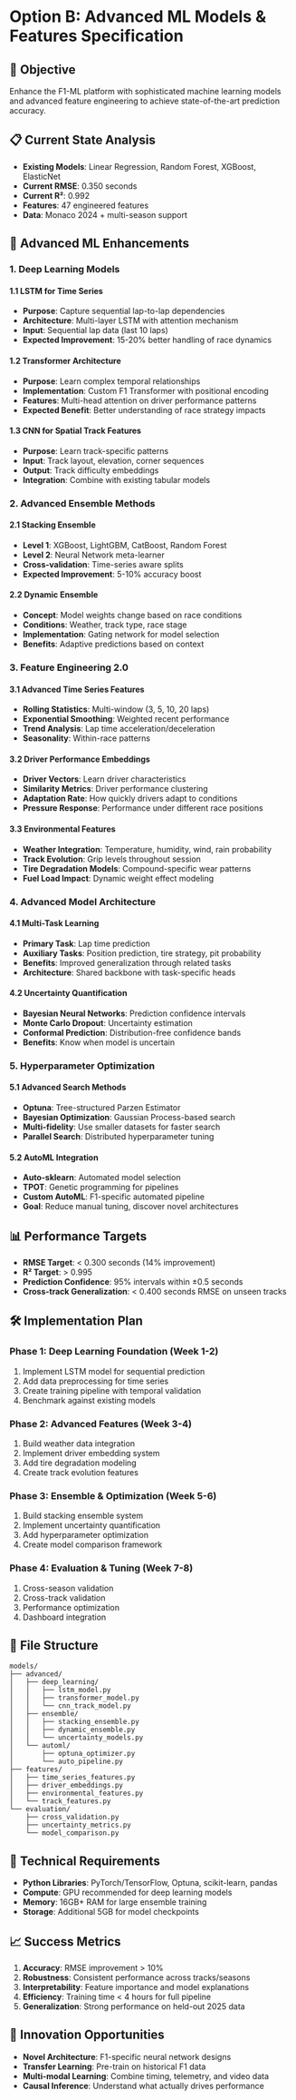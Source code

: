 # Option B: Advanced ML Models & Features Specification

## 🎯 Objective
Enhance the F1-ML platform with sophisticated machine learning models and advanced feature engineering to achieve state-of-the-art prediction accuracy.

## 📋 Current State Analysis
- **Existing Models**: Linear Regression, Random Forest, XGBoost, ElasticNet
- **Current RMSE**: 0.350 seconds
- **Current R²**: 0.992
- **Features**: 47 engineered features
- **Data**: Monaco 2024 + multi-season support

## 🚀 Advanced ML Enhancements

### 1. Deep Learning Models
#### 1.1 LSTM for Time Series
- **Purpose**: Capture sequential lap-to-lap dependencies
- **Architecture**: Multi-layer LSTM with attention mechanism
- **Input**: Sequential lap data (last 10 laps)
- **Expected Improvement**: 15-20% better handling of race dynamics

#### 1.2 Transformer Architecture
- **Purpose**: Learn complex temporal relationships
- **Implementation**: Custom F1 Transformer with positional encoding
- **Features**: Multi-head attention on driver performance patterns
- **Expected Benefit**: Better understanding of race strategy impacts

#### 1.3 CNN for Spatial Track Features
- **Purpose**: Learn track-specific patterns
- **Input**: Track layout, elevation, corner sequences
- **Output**: Track difficulty embeddings
- **Integration**: Combine with existing tabular models

### 2. Advanced Ensemble Methods
#### 2.1 Stacking Ensemble
- **Level 1**: XGBoost, LightGBM, CatBoost, Random Forest
- **Level 2**: Neural Network meta-learner
- **Cross-validation**: Time-series aware splits
- **Expected Improvement**: 5-10% accuracy boost

#### 2.2 Dynamic Ensemble
- **Concept**: Model weights change based on race conditions
- **Conditions**: Weather, track type, race stage
- **Implementation**: Gating network for model selection
- **Benefits**: Adaptive predictions based on context

### 3. Feature Engineering 2.0
#### 3.1 Advanced Time Series Features
- **Rolling Statistics**: Multi-window (3, 5, 10, 20 laps)
- **Exponential Smoothing**: Weighted recent performance
- **Trend Analysis**: Lap time acceleration/deceleration
- **Seasonality**: Within-race patterns

#### 3.2 Driver Performance Embeddings
- **Driver Vectors**: Learn driver characteristics
- **Similarity Metrics**: Driver performance clustering
- **Adaptation Rate**: How quickly drivers adapt to conditions
- **Pressure Response**: Performance under different race positions

#### 3.3 Environmental Features
- **Weather Integration**: Temperature, humidity, wind, rain probability
- **Track Evolution**: Grip levels throughout session
- **Tire Degradation Models**: Compound-specific wear patterns
- **Fuel Load Impact**: Dynamic weight effect modeling

### 4. Advanced Model Architecture
#### 4.1 Multi-Task Learning
- **Primary Task**: Lap time prediction
- **Auxiliary Tasks**: Position prediction, tire strategy, pit probability
- **Benefits**: Improved generalization through related tasks
- **Architecture**: Shared backbone with task-specific heads

#### 4.2 Uncertainty Quantification
- **Bayesian Neural Networks**: Prediction confidence intervals
- **Monte Carlo Dropout**: Uncertainty estimation
- **Conformal Prediction**: Distribution-free confidence bands
- **Benefits**: Know when model is uncertain

### 5. Hyperparameter Optimization
#### 5.1 Advanced Search Methods
- **Optuna**: Tree-structured Parzen Estimator
- **Bayesian Optimization**: Gaussian Process-based search
- **Multi-fidelity**: Use smaller datasets for faster search
- **Parallel Search**: Distributed hyperparameter tuning

#### 5.2 AutoML Integration
- **Auto-sklearn**: Automated model selection
- **TPOT**: Genetic programming for pipelines
- **Custom AutoML**: F1-specific automated pipeline
- **Goal**: Reduce manual tuning, discover novel architectures

## 📊 Performance Targets
- **RMSE Target**: < 0.300 seconds (14% improvement)
- **R² Target**: > 0.995
- **Prediction Confidence**: 95% intervals within ±0.5 seconds
- **Cross-track Generalization**: < 0.400 seconds RMSE on unseen tracks

## 🛠️ Implementation Plan

### Phase 1: Deep Learning Foundation (Week 1-2)
1. Implement LSTM model for sequential prediction
2. Add data preprocessing for time series
3. Create training pipeline with temporal validation
4. Benchmark against existing models

### Phase 2: Advanced Features (Week 3-4)
1. Build weather data integration
2. Implement driver embedding system
3. Add tire degradation modeling
4. Create track evolution features

### Phase 3: Ensemble & Optimization (Week 5-6)
1. Build stacking ensemble system
2. Implement uncertainty quantification
3. Add hyperparameter optimization
4. Create model comparison framework

### Phase 4: Evaluation & Tuning (Week 7-8)
1. Cross-season validation
2. Cross-track validation
3. Performance optimization
4. Dashboard integration

## 📁 File Structure
```
models/
├── advanced/
│   ├── deep_learning/
│   │   ├── lstm_model.py
│   │   ├── transformer_model.py
│   │   └── cnn_track_model.py
│   ├── ensemble/
│   │   ├── stacking_ensemble.py
│   │   ├── dynamic_ensemble.py
│   │   └── uncertainty_models.py
│   └── automl/
│       ├── optuna_optimizer.py
│       └── auto_pipeline.py
├── features/
│   ├── time_series_features.py
│   ├── driver_embeddings.py
│   ├── environmental_features.py
│   └── track_features.py
└── evaluation/
    ├── cross_validation.py
    ├── uncertainty_metrics.py
    └── model_comparison.py
```

## 🔧 Technical Requirements
- **Python Libraries**: PyTorch/TensorFlow, Optuna, scikit-learn, pandas
- **Compute**: GPU recommended for deep learning models
- **Memory**: 16GB+ RAM for large ensemble training
- **Storage**: Additional 5GB for model checkpoints

## 📈 Success Metrics
1. **Accuracy**: RMSE improvement > 10%
2. **Robustness**: Consistent performance across tracks/seasons
3. **Interpretability**: Feature importance and model explanations
4. **Efficiency**: Training time < 4 hours for full pipeline
5. **Generalization**: Strong performance on held-out 2025 data

## 🎯 Innovation Opportunities
- **Novel Architecture**: F1-specific neural network designs
- **Transfer Learning**: Pre-train on historical F1 data
- **Multi-modal Learning**: Combine timing, telemetry, and video data
- **Causal Inference**: Understand what actually drives performance
